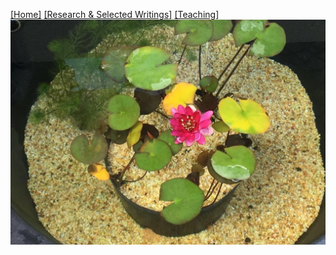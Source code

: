 [[Home]](https://benjimorris.github.io/) 
[[Research & Selected Writings]](https://benjimorris.github.io/research.html) 
[[Teaching]](https://benjimorris.github.io/teaching.html)
![](pictures/Pic2.jpg)
